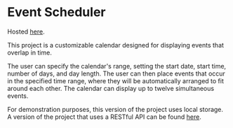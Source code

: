 # Event Scheduler

Hosted [here](). 

This project is a customizable calendar designed for displaying events that overlap in time.

The user can specify the calendar's range, setting the start date, start time, number of days, and day length. The user can then place events that occur in the specified time range, where they will be automatically arranged to fit around each other. The calendar can display up to twelve simultaneous events. 



For demonstration purposes, this version of the project uses local storage. A version of the project that uses a RESTful API can be found [here](https://github.com/EmilyLow/event-scheduler-frontend). 
